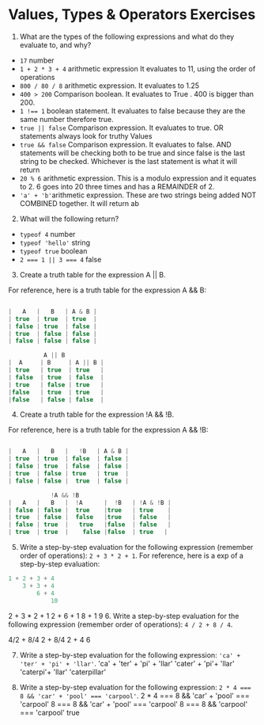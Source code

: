 # Values, Types & Operators Exercises

1. What are the types of the following expressions and what do they evaluate to, and why?
* `17` number
* `1 + 2 * 3 + 4` arithmetic expression  It evaluates to 11, using the order of operations
* `800 / 80 / 8` arithmetic expression. It evaluates to 1.25
* `400 > 200` Comparison boolean. It evaluates to True . 400 is bigger than 200.
* `1 !== 1` boolean statement. It evaluates to false because they are the same number therefore true.
* `true || false` Comparison expression. It evaluates to true. OR statements always look for truthy Values
* `true && false` Comparison expression. It evaluates to false. AND statements will be checking both to be true and since false is the last string to be checked. Whichever is the last statement is what it will return
* `20 % 6` arithmetic expression. This is a modulo expression and it equates to 2. 6 goes into 20 three times and has a REMAINDER of 2.  
* `'a' + 'b'`arithmetic expression. These are two strings being added NOT COMBINED together. It will return ab

2. What will the following return?
* `typeof 4` number
*  `typeof 'hello'` string
*  `typeof true` boolean
* `2 === 1 || 3 === 4` false

3. Create a truth table for the expression A || B.

For reference, here is a truth table for the expression A && B:

``` js

|   A   |   B   | A & B |
| true  | true  | true  |
| false | true  | false |
| true  | false | false |
| false | false | false |

          A || B
|  A     | B     | A || B |
| true   | true  | true   |
| false  | true  | false  |
| true   | false | true   |
|false   | true  | true   |
|false   | false | false  |

```
4. Create a truth table for the expression !A && !B.

For reference, here is a truth table for the expression A && !B:

``` js

|   A   |   B   |   !B   | A & B |
| true  | true  | false  | false |
| false | true  | false  | false |
| true  | false | true   | true  |
| false | false |  true  | false |

            !A && !B
|   A   |   B   |  !A      |  !B   | !A & !B |
| false | false |  true    |true   | true    |
| true  | false |  false   |true   | false   |
| false | true  |   true   |false  | false   |
| true  | true  |    false |false  | true   |
```
5. Write a step-by-step evaluation for the following expression (remember order of operations): `2 + 3 * 2 + 1`.
  For reference, here is a exp of a step-by-step evaluation:
  ```js
  1 + 2 + 3 + 4
      3 + 3 + 4
          6 + 4
              10
  ```
  2 + 3 * 2 + 1
      2 + 6 + 1
          8 + 1
              9
 6. Write a step-by-step evaluation for the following expression (remember order of operations): `4 / 2 + 8 / 4`.

 4/2 + 8/4
   2 + 8/4
   2 + 4
     6


 7. Write a step-by-step evaluation for the following expression: `'ca' + 'ter' + 'pi' + 'llar'`.
  'ca' + 'ter' + 'pi' + 'llar'
        'cater' + 'pi'+ 'llar'
             'caterpi'+ 'llar'
                 'caterpillar'


 8. Write a step-by-step evaluation for the following expression: `2 * 4 === 8 && 'car' + 'pool' === 'carpool'`.
  2 * 4 === 8 && 'car' + 'pool' === 'carpool'
      8 === 8 && 'car' + 'pool' === 'carpool'
           8 === 8 && 'carpool' === 'carpool'
                                        true
